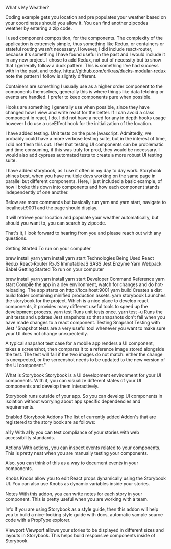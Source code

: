 What's My Weather?

Coding example gets you location and pre populates your weather based on your coordinates should you allow it. You can find another zipcodes weather by entering a zip code.

I used component composition, for the components. The complexity of the application is extremely simple, thus something like Redux, or containers or stateful routing wasn't necessary. However, I did include react-router, because it's something I have found useful in the past and I would include it in any new project. I chose to add Redux, not out of necessity but to show that I generally follow a duck pattern. This is something I've had success with in the past, and today. https://github.com/erikras/ducks-modular-redux note the pattern I follow is slightly different.

Containers are something I usually use as a higher order component to the components themselves, generally this is where things like data fetching or events are handled. I prefer to keep components pure when possible.

Hooks are something I generally use when possible, since they have changed how I view and write react for the better. If I can avoid a class component in react, I do. I did not have a need for any in depth hooks usage however I do use a useEffect hook for the initialization of the location.

I have added testing. Unit tests on the pure javascript. Admittedly, we probably could have a more verbose testing suite, but in the interest of time, I did not flesh this out. I feel that testing UI components can be problematic and time consuming, if this was truly for prod, they would be necessary. I would also add cypress automated tests to create a more robust UI testing suite.

I have added storybook, as I use it often in my day to day work. Storybook shines best, when you have multiple devs working on the same page in parallel but different components. Here, I just included a basic example, of how I broke this down into components and how each component stands independently of one another.

Below are more commands but basically run yarn and yarn start, navigate to localhost:9001 and the page should display.

It will retrieve your location and populate your weather automatically, but should you want to, you can search by zipcode.

That's it, I look forward to hearing from you and please reach out with any questions.

Getting Started
To run on your computer

brew install yarn
yarn install
yarn start
Technologies Being Used
React
Redux
React-Router
RxJS
ImmutableJS
SASS
Jest
Enzyme
Yarn
Webpack
Babel
Getting Started
To run on your computer

brew install yarn
yarn install
yarn start
Developer Command Reference
yarn start Compile the app in a dev environment, watch for changes and do hot-reloading. The app starts on http://localhost:9001
yarn build Creates a dist build folder containing minified production assets.
yarn storybook Launches the storybook for the project. Which is a nice place to develop react components, it provides many different useful tools to speed up the development process.
yarn test Runs unit tests once.
yarn test -u Runs the unit tests and updates Jest snapshots so that snapshots don't fail when you have made changes to a react component.
Testing
Snapshot Testing with Jest
"Snapshot tests are a very useful tool whenever you want to make sure your UI does not change unexpectedly.

A typical snapshot test case for a mobile app renders a UI component, takes a screenshot, then compares it to a reference image stored alongside the test. The test will fail if the two images do not match: either the change is unexpected, or the screenshot needs to be updated to the new version of the UI component."

What is Storybook
Storybook is a UI development environment for your UI components. With it, you can visualize different states of your UI components and develop them interactively.

Storybook runs outside of your app. So you can develop UI components in isolation without worrying about app specific dependencies and requirements.

Enabled Storybook Addons
The list of currently added Addon's that are registered to the story book are as follows:

a11y
With a11y you can test compliance of your stories with web accessibility standards.

Actions
With actions, you can inspect events related to your components. This is pretty neat when you are manually testing your components.

Also, you can think of this as a way to document events in your components.

Knobs
Knobs allow you to edit React props dynamically using the Storybook UI. You can also use Knobs as dynamic variables inside your stories.

Notes
With this addon, you can write notes for each story in your component. This is pretty useful when you are working with a team.

Info
If you are using Storybook as a style guide, then this addon will help you to build a nice-looking style guide with docs, automatic sample source code with a PropType explorer.

Viewport
Viewport allows your stories to be displayed in different sizes and layouts in Storybook. This helps build responsive components inside of Storybook.

